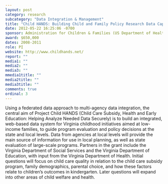```yaml
---
layout: post
category: research
subcategory: "Data Integration & Management"
title: "Child HANDS: Building Child and Family Policy Research Data Capacity for the Commonwealth of Virginia: An Integrated Model"
date: 2012-05-22 16:25:06 -0700
sponsor: Administration for Children & Families (US Department of Health & Human Services)
award: $650,000
dates: 2008-2011
role: PI
website: http://www.childhands.net/
report: ""
media1: ""
media2: ""
media3: ""
mmedia1title: ""
media2title: ""
media3title: ""
comments: true
ordinal: 3
---
```


Using a federated data approach to multi-agency data integration, the central aim of Project Child HANDS (Child Care Subsidy, Health and Early Education: Helping Analyze Needed Data Securely) is to build an integrated, web-based data system for Virginia childhood initiatives aimed at low-income families, to guide program evaluation and policy decisions at the state and local levels. Data from agencies at local levels will provide the main source of information for use in local planning, as well as state evaluation of large-scale programs. Partners in the grant include the Virginia Department of Social Services and the Virginia Department of Education, with input from the Virginia Department of Health. Initial questions will focus on child care quality in relation to the child care subsidy program, family demographics, parental choice, and how these factors relate to children’s outcomes in kindergarten. Later questions will expand into other areas of child welfare and health.
